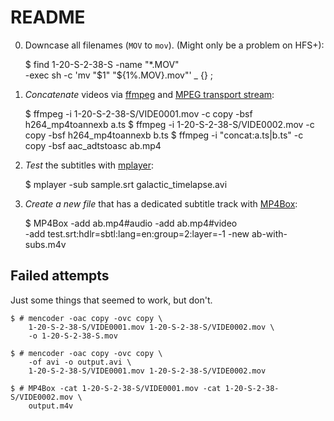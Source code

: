README
======

0. Downcase all filenames (`MOV` to `mov`). (Might only be a problem on HFS+):

    $ find 1-20-S-2-38-S -name "*.MOV" \
        -exec sh -c 'mv "$1" "${1%.MOV}.mov"' _ {} \;

1. *Concatenate* videos via [ffmpeg](http://www.ffmpeg.org/) and [MPEG transport stream](http://en.wikipedia.org/wiki/MPEG_transport_stream):

    $ ffmpeg -i 1-20-S-2-38-S/VIDE0001.mov -c copy -bsf h264_mp4toannexb a.ts
    $ ffmpeg -i 1-20-S-2-38-S/VIDE0002.mov -c copy -bsf h264_mp4toannexb b.ts
    $ ffmpeg -i "concat:a.ts|b.ts" -c copy -bsf aac_adtstoasc ab.mp4

2. *Test* the subtitles with [mplayer](http://www.mplayerhq.hu/):

    $ mplayer -sub sample.srt galactic_timelapse.avi

3. *Create a new file* that has a dedicated subtitle track with [MP4Box](http://gpac.wp.mines-telecom.fr/mp4box/):

    $ MP4Box -add ab.mp4#audio -add ab.mp4#video \
        -add test.srt:hdlr=sbtl:lang=en:group=2:layer=-1 -new ab-with-subs.m4v


Failed attempts
---------------

Just some things that seemed to work, but don't.

    $ # mencoder -oac copy -ovc copy \
        1-20-S-2-38-S/VIDE0001.mov 1-20-S-2-38-S/VIDE0002.mov \
        -o 1-20-S-2-38-S.mov

    $ # mencoder -oac copy -ovc copy \
        -of avi -o output.avi \
        1-20-S-2-38-S/VIDE0001.mov 1-20-S-2-38-S/VIDE0002.mov

    $ # MP4Box -cat 1-20-S-2-38-S/VIDE0001.mov -cat 1-20-S-2-38-S/VIDE0002.mov \
        output.m4v
